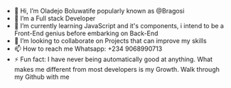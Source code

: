 - 👋 Hi, I’m Oladejo Boluwatife popularly known as @Bragosi
- 👀 I’m a Full stack Developer
- 🌱 I’m currently learning JavaScript and it's components, i intend to be a Front-End genius before embarking on Back-End
- 💞️ I’m looking to collaborate on Projects that can improve my  skills 
- 📫 How to reach me Whatsapp: +234 9068990713
- ⚡ Fun fact: I have never being automatically good at anything. What makes me different from most developers is my Growth. Walk through my Github with me

